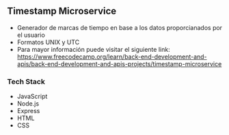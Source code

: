 ## Timestamp Microservice
- Generador de marcas de tiempo en base a los datos proporcianados por el usuario
- Formatos UNIX y UTC
- Para mayor información puede visitar el siguiente link: https://www.freecodecamp.org/learn/back-end-development-and-apis/back-end-development-and-apis-projects/timestamp-microservice

### Tech Stack
- JavaScript
- Node.js
- Express
- HTML
- CSS

